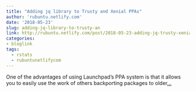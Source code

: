 ```yaml
---
title: "Adding jq library to Trusty and Xenial PPAs"
author: 'rubuntu.netlify.com'
date: '2018-05-23'
slug: adding-jq-library-to-trusty-an
link: http://rubuntu.netlify.com/post/2018-05-23-adding-jq-trusty-xenial/
categories:
- bloglink
tags:
  - rstats
  - rubuntunetlifycom
---
```


One of the advantages of using Launchpad’s PPA system is that it allows you to easily use the work of others backporting packages to older[... <i class="fas fa-external-link-alt"></i>](http://rubuntu.netlify.com/post/2018-05-23-adding-jq-trusty-xenial/)

